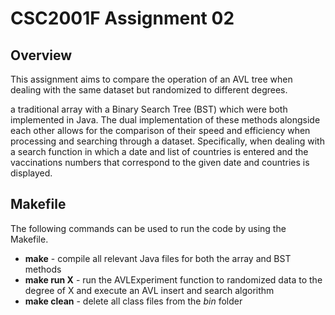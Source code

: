# CSC2001F Assignment 02

## Overview
This assignment aims to compare the operation of an AVL tree when dealing with the same dataset but randomized to different degrees.


a traditional array with a Binary Search Tree (BST) which were both implemented in Java. The dual implementation of these methods alongside each other allows for the comparison of their speed and efficiency when processing and searching through a dataset. Specifically, when dealing with a search function in which a date and list of countries is entered and the vaccinations numbers that correspond to the given date and countries is displayed.

## Makefile
The following commands can be used to run the code by using the Makefile.

- **make** - compile all relevant Java files for both the array and BST methods
- **make run X** - run the AVLExperiment function to randomized data to the degree of X 
                and execute an AVL insert and search algorithm
- **make clean** - delete all class files from the *bin* folder
